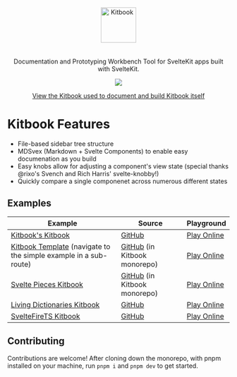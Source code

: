 <p align="center">
<img src="https://raw.githubusercontent.com/jacob-8/kitbook/b96f77da81309a6ccd06693beb0f06ba8fdc0a2b/packages/kitbook/static/kitbook.svg" height="80" alt="Kitbook" style="padding: 20px 0;">
</p>

<p align="center">
Documentation and Prototyping Workbench Tool for SvelteKit apps built with SvelteKit.
<p>

<p align="center">
  <a href="https://www.npmjs.com/package/kitbook"><img src="https://img.shields.io/npm/v/kitbook?color=729B1B&label="></a>
<p>

<p align="center">
 <a href="https://kitbook.vercel.app/">View the Kitbook used to document and build Kitbook itself</a>
</p>

# Kitbook Features

- File-based sidebar tree structure
- MDSvex (Markdown + Svelte Components) to enable easy documenation as you build
- Easy knobs allow for adjusting a component's view state (special thanks @rixo's Svench and Rich Harris' svelte-knobby!)
- Quickly compare a single componenet across numerous different states 

## Examples

| Example | Source | Playground |
| ------- | ------ | ---------- |
| [Kitbook's Kitbook](https://kitbook.vercel.app/)  | [GitHub](https://github.com/jacob-8/kitbook/tree/main/packages/kitbook)  | [Play Online](https://stackblitz.com/github/jacob-8/kitbook/tree/main/packages/kitbook) |
| [Kitbook Template](https://kitbook-template.vercel.app/) (navigate to the simple example in a sub-route)  | [GitHub](https://github.com/jacob-8/kitbook/tree/main/packages/template) (in Kitbook monorepo)  | [Play Online](https://stackblitz.com/github/jacob-8/kitbook/tree/main/packages/template) |
| [Svelte Pieces Kitbook](https://svelte-pieces.vercel.app/)  | [GitHub](https://github.com/jacob-8/kitbook/tree/main/packages/svelte-pieces) (in Kitbook monorepo)  | [Play Online](https://stackblitz.com/github/jacob-8/kitbook/tree/main/packages/svelte-pieces) |
| [Living Dictionaries Kitbook](https://ld-parts.vercel.app/)  | [GitHub](https://github.com/livingtongues/living-dictionaries/tree/main/packages/parts)  | [Play Online](https://stackblitz.com/github/livingtongues/living-dictionaries/tree/main/packages/parts) |
| [SvelteFireTS Kitbook](https://sveltefirets.vercel.app/)  | [GitHub](https://github.com/jacob-8/sveltefirets/tree/main/packages/demo)  | [Play Online](https://stackblitz.com/github/jacob-8/sveltefirets/tree/main/packages/demo) |

## Contributing

Contributions are welcome! After cloning down the monorepo, with pnpm installed on your machine, run `pnpm i` and `pnpm dev` to get started.